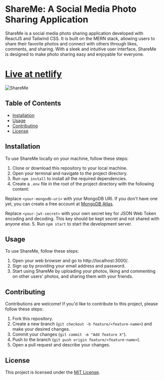 # ShareMe: A Social Media Photo Sharing Application

ShareMe is a social media photo sharing application developed with ReactJS and Tailwind CSS. It is built on the MERN stack, allowing users to share their favorite photos and connect with others through likes, comments, and sharing. With a sleek and intuitive user interface, ShareMe is designed to make photo sharing easy and enjoyable for everyone.
# [Live at netlify](https://share-me-sanity.netlify.app/)
![ShareMe](https://i.ibb.co/8cLfj3X/image.png)



## Table of Contents
- [Installation](#installation)
- [Usage](#usage)
- [Contributing](#contributing)
- [License](#license)

## Installation

To use ShareMe locally on your machine, follow these steps:

1. Clone or download this repository to your local machine.
2. Open your terminal and navigate to the project directory.
3. Run `npm install` to install all the required dependencies.
4. Create a `.env` file in the root of the project directory with the following content:
   

Replace `<your-mongodb-uri>` with your MongoDB URI. If you don't have one yet, you can create a free account at [MongoDB Atlas](https://www.mongodb.com/cloud/atlas).

Replace `<your-jwt-secret>` with your own secret key for JSON Web Token encoding and decoding. This key should be kept secret and not shared with anyone else.
5. Run `npm start` to start the development server.

## Usage

To use ShareMe, follow these steps:

1. Open your web browser and go to http://localhost:3000/.
2. Sign up by providing your email address and password.
3. Start using ShareMe by uploading your photos, liking and commenting on other users' photos, and sharing them with your friends.

## Contributing

Contributions are welcome! If you'd like to contribute to this project, please follow these steps:

1. Fork this repository.
2. Create a new branch (`git checkout -b feature/<feature-name>`) and make your desired changes.
3. Commit your changes (`git commit -m "Add feature X"`).
4. Push to the branch (`git push origin feature/<feature-name>`).
5. Open a pull request and describe your changes.

## License

This project is licensed under the [MIT License](https://choosealicense.com/licenses/mit/).
